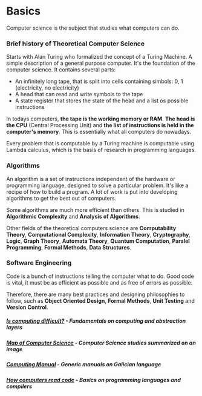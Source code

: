 # Basics

Computer science is the subject that studies what computers can do.


### Brief history of Theoretical Computer Science
Starts with Alan Turing who formalized the concept of a Turing Machine. A simple description of a general purpose computer.
It's the foundation of the computer science. It contains several parts:

- An infinitely long tape, that is split into cells containing simbols: 0, 1 (electricity, no electricity)
- A head that can read and write symbols to the tape
- A state register that stores the state of the head and a list os possible instructions

In todays computers, **the tape is the working memory or RAM**. **The head is the CPU** (Central Processing Unit) and **the list of instructions is held in the computer's memory**.
This is essentially what all computers do nowadays.

Every problem that is computable by a Turing machine is computable using Lambda calculus, which is the basis of research in programming languages.


### Algorithms
An algorithm is a set of instructions independent of the hardware or programming language, designed to solve a particular problem.
It's like a recipe of how to build a program. A lot of work is put into developing algorithms to get the best out of computers.

Some algorithms are much more efficient than others. This is studied in **Algorithmic Complexity** and **Analysis of Algorithms**.

Other fields of the theoretical computers science are **Computability Theory**, **Computational Complexity**, **Information Theory**, **Cryptography**, **Logic**, **Graph Theory**, **Automata Theory**, **Quantum Computation**, **Paralel Programming**, **Formal Methods**, **Data Structures**.


### Software Engineering
Code is a bunch of instructions telling the computer what to do.
Good code is vital, it must be as efficient as possible and as free of errors as possible.

Therefore, there are many best practices and designing philosophies to follow, such as **Object Oriented Design**, **Formal Methods**, **Unit Testing** and **Version Control**.



##### [Is computing difficult?](https://www.youtube.com/watch?v=wVeLg2PsVPg&t=324s) - Fundamentals on computing and abstraction layers

##### [Map of Computer Science](https://www.youtube.com/watch?v=SzJ46YA_RaA) - Computer Science studies summarized on an image


##### [Computing Manual](https://manuais.iessanclemente.net/index.php/Portada) - Generic manuals on Galician language

##### [How computers read code](https://www.youtube.com/watch?v=QXjU9qTsYCc) - Basics on programming languages and compilers

